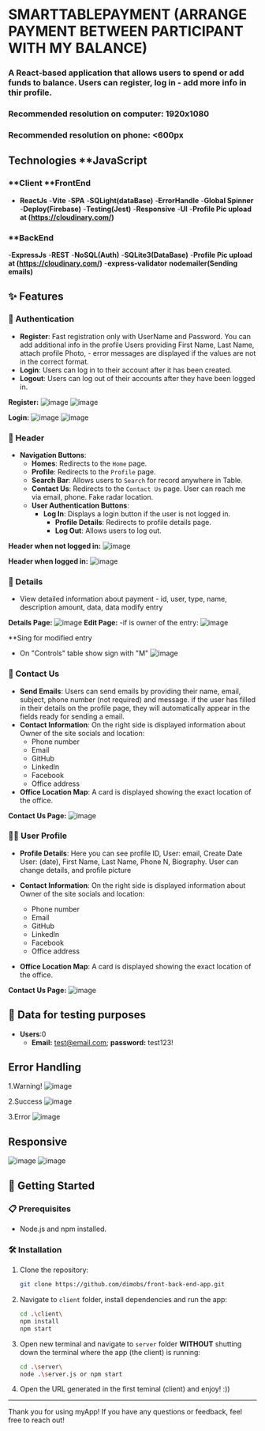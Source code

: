 #  SMARTTABLEPAYMENT (ARRANGE PAYMENT BETWEEN PARTICIPANT WITH MY BALANCE)
### A React-based application that allows users to spend or add funds to balance. Users can register, log in - add more info in thir profile.
### Recommended resolution on computer: 1920x1080
### Recommended resolution on phone: <600px

## Technologies **JavaScript
### **Client **FrontEnd
- **ReactJs** -**Vite** -**SPA** -**SQLight(dataBase)**  -**ErrorHandle** -**Global Spinner** -**Deploy(Firebase)** -**Testing(Jest)** -**Responsive** -**UI** -**Profile Pic upload at (https://cloudinary.com/)** 
### **BackEnd
-**ExpressJs** -**REST** -**NoSQL(Auth)** -**SQLite3(DataBase)** -**Profile Pic upload at (https://cloudinary.com/)** -**express-validator** **nodemailer(Sending emails)**

## ✨ Features
### 🔐 Authentication
- **Register**: Fast registration only with UserName and Password. You can add additional info in the profile Users providing First Name, Last Name, attach profile Photo, - error messages are displayed if the values are not in the correct format.
- **Login**: Users can log in to their account after it has been created.
- **Logout**: Users can log out of their accounts after they have been logged in.

**Register:**
![image](https://github.com/dimobs/front-back-end-app/blob/main/public/register.png)
![image](https://github.com/dimobs/front-back-end-app/blob/main/public/regWelcome.png)


**Login:**
![image](https://github.com/dimobs/front-back-end-app/blob/main/public/login.png)
![image](https://github.com/dimobs/front-back-end-app/blob/main/public/Welcome.png)


### 📌 Header
- **Navigation Buttons**:
  - **Homes**: Redirects to the `Home` page.
  - **Profile**: Redirects to the `Profile` page. 
  - **Search Bar**: Allows users to `Search` for record anywhere in Table.
  - **Contact Us**: Redirects to the `Contact Us` page. User can reach me via email, phone. Fake radar location.
  - **User Authentication Buttons**:
    - **Log In**: Displays a login button if the user is not logged in.  
      - **Profile Details**: Redirects to profile details page.
      - **Log Out**: Allows users to log out.

**Header when not logged in:**
![image](https://github.com/dimobs/front-back-end-app/blob/main/public/notLogin.png)


**Header when logged in:**
![image](https://github.com/dimobs/front-back-end-app/blob/main/public/loginHeader.png)

### 🌟 Details
- View detailed information about payment - id, user, type, name, description amount, data, data modify entry

**Details Page:**
![image](https://github.com/dimobs/front-back-end-app/blob/main/public/details.png)
**Edit Page:**
-if is owner of the entry:
![image](https://github.com/dimobs/front-back-end-app/blob/main/public/edit.png)

**Sing for modified entry
- On "Controls" table show sign with "M"
![image](https://github.com/dimobs/front-back-end-app/blob/main/public/modify.png)



### 📧 Contact Us
- **Send Emails**: Users can send emails by providing their name, email, subject, phone number (not required) and message. if the user has filled in their details on the profile page, they will automatically appear in the fields ready for sending a email.
- **Contact Information**: On the right side is displayed information about Owner of the site socials and location:
  - Phone number
  - Email
  - GitHub
  - LinkedIn
  - Facebook
  - Office address
- **Office Location Map**: A card is displayed showing the exact location of the office.

**Contact Us Page:**
![image](https://github.com/dimobs/front-back-end-app/blob/main/public/contactUs.png)


### 👩‍🚀 User Profile
- **Profile Details**: Here you can see profile ID, User: email, Create Date User: (date), First Name, Last Name, Phone N, Biography. User can change details, and profile picture

- **Contact Information**: On the right side is displayed information about Owner of the site socials and location:
  - Phone number
  - Email
  - GitHub
  - LinkedIn
  - Facebook
  - Office address
- **Office Location Map**: A card is displayed showing the exact location of the office.

**Contact Us Page:**
![image](https://github.com/dimobs/front-back-end-app/blob/main/public/profile.png)


## 🧪 Data for testing purposes
- **Users**:0
  - **Email:** test@email.com; **password:** test123!

## Error Handling
1.Warning!
![image](https://github.com/dimobs/front-back-end-app/blob/main/public/warning.png)

2.Success
![image](https://github.com/dimobs/front-back-end-app/blob/main/public/success.png)

3.Error
![image](https://github.com/dimobs/front-back-end-app/blob/main/public/error.png)


## Responsive 
![image](https://github.com/dimobs/front-back-end-app/blob/main/public/responsive.png)
![image](https://github.com/dimobs/front-back-end-app/blob/main/public/resMenu.png)



## 🚀 Getting Started

### 📋 Prerequisites
- Node.js and npm installed.

### 🛠 Installation
1. Clone the repository:
   ```sh
   git clone https://github.com/dimobs/front-back-end-app.git
   ```

2. Navigate to `client` folder, install dependencies and run the app:
   ```sh
   cd .\client\
   npm install
   npm start
   ```

3. Open new terminal and navigate to `server` folder **WITHOUT** shutting down the terminal where the app (the client) is running:
   ```sh
   cd .\server\
   node .\server.js or npm start
   ```

4. Open the URL generated in the first teminal (client) and enjoy! :))

---
Thank you for using myApp! If you have any questions or feedback, feel free to reach out!